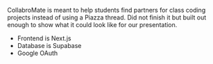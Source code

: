 CollabroMate is meant to help students find partners for class coding projects instead of using a Piazza thread. Did not finish it but built out enough to show what it could look like for our presentation. 

- Frontend is Next.js
- Database is Supabase
- Google OAuth
